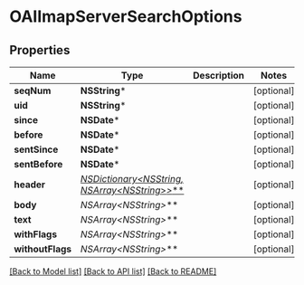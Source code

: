 # OAIImapServerSearchOptions

## Properties
Name | Type | Description | Notes
------------ | ------------- | ------------- | -------------
**seqNum** | **NSString*** |  | [optional] 
**uid** | **NSString*** |  | [optional] 
**since** | **NSDate*** |  | [optional] 
**before** | **NSDate*** |  | [optional] 
**sentSince** | **NSDate*** |  | [optional] 
**sentBefore** | **NSDate*** |  | [optional] 
**header** | [**NSDictionary&lt;NSString*, NSArray&lt;NSString*&gt;*&gt;***](NSArray) |  | [optional] 
**body** | **NSArray&lt;NSString*&gt;*** |  | [optional] 
**text** | **NSArray&lt;NSString*&gt;*** |  | [optional] 
**withFlags** | **NSArray&lt;NSString*&gt;*** |  | [optional] 
**withoutFlags** | **NSArray&lt;NSString*&gt;*** |  | [optional] 

[[Back to Model list]](../README#documentation-for-models) [[Back to API list]](../README#documentation-for-api-endpoints) [[Back to README]](../README)


